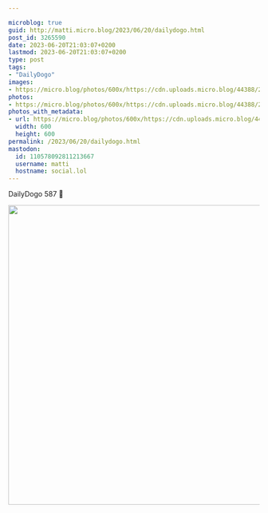 ```yaml
---

microblog: true
guid: http://matti.micro.blog/2023/06/20/dailydogo.html
post_id: 3265590
date: 2023-06-20T21:03:07+0200
lastmod: 2023-06-20T21:03:07+0200
type: post
tags:
- "DailyDogo"
images:
- https://micro.blog/photos/600x/https://cdn.uploads.micro.blog/44388/2023/0c75a9b2784d483b8a72512aa4851221.jpg
photos:
- https://micro.blog/photos/600x/https://cdn.uploads.micro.blog/44388/2023/0c75a9b2784d483b8a72512aa4851221.jpg
photos_with_metadata:
- url: https://micro.blog/photos/600x/https://cdn.uploads.micro.blog/44388/2023/0c75a9b2784d483b8a72512aa4851221.jpg
  width: 600
  height: 600
permalink: /2023/06/20/dailydogo.html
mastodon:
  id: 110578092811213667
  username: matti
  hostname: social.lol
---
```

DailyDogo 587 🐶

<img src="/media/uploads/2023/0c75a9b2784d483b8a72512aa4851221.jpg" width="600" height="600" alt="" />

